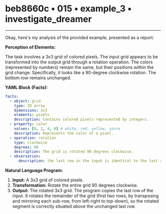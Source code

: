 # beb8660c • 015 • example_3 • investigate_dreamer

---
Okay, here's my analysis of the provided example, presented as a report:

**Perception of Elements:**

The task involves a 3x3 grid of colored pixels. The input grid appears to be transformed into the output grid through a rotation operation. The colors (represented by numbers) remain the same, but their positions within the grid change. Specifically, it looks like a 90-degree clockwise rotation. The bottom row remains unchanged.

**YAML Block (Facts):**



```yaml
facts:
  - object: grid
    type: 2D array
    dimensions: 3x3
    elements: pixels
    description: Contains colored pixels represented by integers.
  - property: color
    values: [0, 2, 4, 8] # white, red, yellow, azure
    description: Represents the color of a pixel.
  - operation: rotation
    type: clockwise
    degrees: 90
    description: The grid is rotated 90 degrees clockwise.
  - observation:
      description: the last row in the input is identical to the last row in the output

```



**Natural Language Program:**

1.  **Input:** A 3x3 grid of colored pixels.
2.  **Transformation:** Rotate the entire grid 90 degrees clockwise.
3.  **Output:** The rotated 3x3 grid.
    The program copies the last row of the input. It rotates the remainder of the grid (first two rows, by transposing and mirroring each sub-row, from left-right to top-down), so the rotated segment is correctly situated *above* the unchanged last row.


